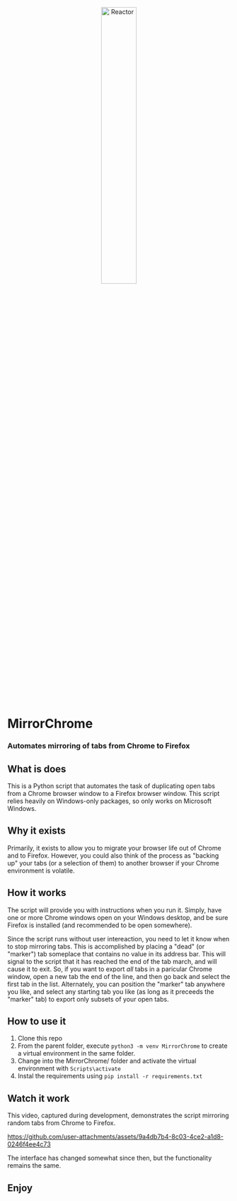 <p align="center">
  <a href="https://rclone.org/">
    <img width="40%" alt="Reactor" src="https://github.com/user-attachments/assets/fbc5458a-a33e-403e-b3da-a4513be12172">
  </a>
</p>

# MirrorChrome
### Automates mirroring of tabs from Chrome to Firefox

## What is does

This is a Python script that automates the task of duplicating open tabs from a Chrome browser window to a Firefox browser window.  This script relies heavily on Windows-only packages, so only works on Microsoft Windows.

## Why it exists

Primarily, it exists to allow you to migrate your browser life out of Chrome and to Firefox.  However, you could also think of the process as "backing up" your tabs (or a selection of them) to another browser if your Chrome environment is volatile.

## How it works

The script will provide you with instructions when you run it.  Simply, have one or more Chrome windows open on your Windows desktop, and be sure Firefox is installed (and recommended to be open somewhere).

Since the script runs without user intereaction, you need to let it know when to stop mirroring tabs.  This is accomplished by placing a "dead" (or "marker") tab someplace that contains no value in its address bar.  This will signal to the script that it has reached the end of the tab march, and will cause it to exit.  So, if you want to export _all_ tabs in a paricular Chrome window, open a new tab the end of the line, and then go back and select the first tab in the list.  Alternately, you can position the "marker" tab anywhere you like, and select any starting tab you like (as long as it preceeds the "marker" tab) to export only subsets of your open tabs.

## How to use it

1. Clone this repo
2. From the parent folder, execute `python3 -m venv MirrorChrome` to create a virtual environment in the same folder.
3. Change into the MirrorChrome/ folder and activate the virtual environment with `Scripts\activate`
4. Instal the requirements using `pip install -r requirements.txt`

## Watch it work

This video, captured during development, demonstrates the script mirroring random tabs from Chrome to Firefox.

https://github.com/user-attachments/assets/9a4db7b4-8c03-4ce2-a1d8-0246f4ee4c73

The interface has changed somewhat since then, but the functionality remains the same.

## Enjoy